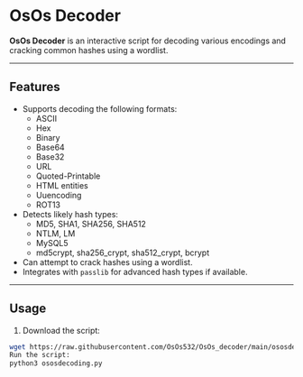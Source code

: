 # OsOs Decoder

**OsOs Decoder** is an interactive script for decoding various encodings and cracking common hashes using a wordlist.

---

## Features

- Supports decoding the following formats:
  - ASCII
  - Hex
  - Binary
  - Base64
  - Base32
  - URL
  - Quoted-Printable
  - HTML entities
  - Uuencoding
  - ROT13
- Detects likely hash types:
  - MD5, SHA1, SHA256, SHA512
  - NTLM, LM
  - MySQL5
  - md5crypt, sha256_crypt, sha512_crypt, bcrypt
- Can attempt to crack hashes using a wordlist.
- Integrates with `passlib` for advanced hash types if available.

---

## Usage

1. Download the script:
```bash
wget https://raw.githubusercontent.com/OsOs532/OsOs_decoder/main/ososdecoding.py
Run the script:
python3 ososdecoding.py
